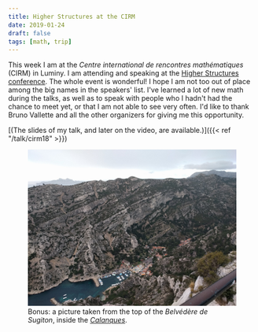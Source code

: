 ```yaml
---
title: Higher Structures at the CIRM 
date: 2019-01-24
draft: false
tags: [math, trip]
---
```


This week I am at the *Centre international de rencontres mathématiques* (CIRM) in Luminy.
I am attending and speaking at the [Higher Structures conference](https://conferences.cirm-math.fr/1959.html).
The whole event is wonderful!
I hope I am not too out of place among the big names in the speakers' list.
I've learned a lot of new math during the talks, as well as to speak with people who I hadn't had the chance to meet yet, or that I am not able to see very often.
I'd like to thank Bruno Vallette and all the other organizers for giving me this opportunity.

[(The slides of my talk, and later on the video, are available.)]({{< ref "/talk/cirm18" >}})

<figure class="figure">
<img src="belvedere.jpg" alt="Photo taken from the Belvédère de Sugiton" class="figure-img img-fluid">
<figcaption class="figure-caption">Bonus: a picture taken from the top of the <em>Belvédère de Sugiton</em>, inside the <a href="https://en.wikipedia.org/wiki/Massif_des_Calanques"><em>Calanques</em></a>.</figcaption>
</figure>
